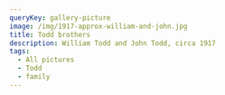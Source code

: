 ```yaml
---
queryKey: gallery-picture
image: /img/1917-approx-william-and-john.jpg
title: Todd brothers
description: William Todd and John Todd, circa 1917
tags:
  - All pictures
  - Todd
  - family
---
```

